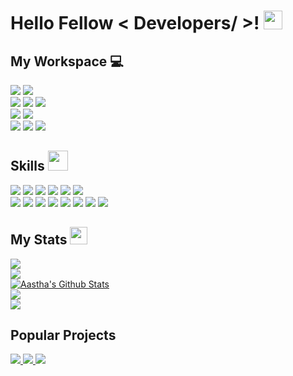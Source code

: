 <h1> Hello Fellow < Developers/ >! <img src="https://raw.githubusercontent.com/MartinHeinz/MartinHeinz/master/wave.gif" width=30px></h1>
<h2> My Workspace 💻</h2>

<a><img src="https://img.shields.io/badge/IntelliJ_IDEA-000000.svg?style=for-the-badge&logo=intellij-idea&logoColor=white"></a>
<a><img src="https://img.shields.io/badge/VSCode-0078D4?style=for-the-badge&logo=visual%20studio%20code&logoColor=white"></a>
<br/>
<a><img src="https://img.shields.io/badge/Windows_Server-0078D6?style=for-the-badge&logo=windows&logoColor=white"></a>
<a><img src="https://img.shields.io/badge/AMD%20Ryzen_9_5900X-ED1C24?style=for-the-badge&logo=amd&logoColor=white"></a>
<a><img src="https://img.shields.io/badge/NVIDIA-RTX_3090-76B900?style=for-the-badge&logo=nvidia&logoColor=white"></a>
<br/>
<a><img src="https://img.shields.io/badge/Ubuntu_Server-E95420?style=for-the-badge&logo=ubuntu&logoColor=white"></a>
<a><img src="https://img.shields.io/badge/Intel_N100-0068B5?style=for-the-badge&logo=intel&logoColor=black"></a>
<br/>
<a><img src="https://img.shields.io/badge/mac%20os-000000?style=for-the-badge&logo=apple&logoColor=white"></a>
<a><img src="https://img.shields.io/badge/apple%20silicon-333333?style=for-the-badge&logo=apple&logoColor=white"></a>
<a><img src="https://img.shields.io/badge/Apple-MacBook_Pro_2021_16'-333333?style=for-the-badge&logo=apple&logoColor=white"></a>
<br/>
<h2> Skills <img src="https://media2.giphy.com/media/QssGEmpkyEOhBCb7e1/giphy.gif?cid=ecf05e47a0n3gi1bfqntqmob8g9aid1oyj2wr3ds3mg700bl&rid=giphy.gif" width=32px></h2>

<a><img src="https://img.shields.io/badge/shell_script-%23121011.svg?style=for-the-badge&logo=gnu-bash&logoColor=white"></a>
<a><img src="https://img.shields.io/badge/java-%23ED8B00.svg?style=for-the-badge&logo=openjdk&logoColor=white"></a>
<a><img src="https://img.shields.io/badge/c++-%2300599C.svg?style=for-the-badge&logo=c%2B%2B&logoColor=white"></a>
<a><img src="https://img.shields.io/badge/Go-00ADD8?style=for-the-badge&logo=go&logoColor=white"></a>
<a><img src="https://img.shields.io/badge/HTML5-E34F26?style=for-the-badge&logo=html5&logoColor=white"></a>
<a><img src="https://img.shields.io/badge/css3-%231572B6.svg?style=for-the-badge&logo=css3&logoColor=white"></a>
<br/>
<a><img src="https://img.shields.io/badge/AWS-%23FF9900.svg?style=for-the-badge&logo=amazon-aws&logoColor=white"></a>
<a><img src="https://img.shields.io/badge/json-5E5C5C?style=for-the-badge&logo=json&logoColor=white"></a>
<a><img src="https://img.shields.io/badge/JWT-000000?style=for-the-badge&logo=JSON%20web%20tokens&logoColor=white"></a>
<a><img src="https://img.shields.io/badge/Docker-2CA5E0?style=for-the-badge&logo=docker&logoColor=white"></a>
<a><img src="https://img.shields.io/badge/MySQL-005C84?style=for-the-badge&logo=mysql&logoColor=white"></a>
<a><img src="https://img.shields.io/badge/SQLite-07405E?style=for-the-badge&logo=sqlite&logoColor=white"></a>
<a><img src="https://img.shields.io/badge/MongoDB-4EA94B?style=for-the-badge&logo=mongodb&logoColor=white"></a>
<a><img src="https://img.shields.io/badge/GIT-E44C30?style=for-the-badge&logo=git&logoColor=white"></a>
<br/>
<h2> My Stats <img src="https://wakatime.com/static/img/wakatime.svg" width=28px></h2>

<a href="https://wakatime.com/@d4a96414-75f7-45dc-89f4-12748ce70abe"><img src="https://wakatime.com/badge/user/d4a96414-75f7-45dc-89f4-12748ce70abe.svg"></a>
<br/>
<a><img src="https://github-readme-stats.vercel.app/api/wakatime?username=Mokky"></a>
<br/>
<a href="https://github.com/anuraghazra/github-readme-stats"><img alt="Aastha's Github Stats" src="https://github-readme-stats.vercel.app/api/top-langs/?username=yms2772&hide=javascript,html,Makefile,Dockerfile,CSS&show_icons=true&locale=en&layout=compact" /></a>
</br>
<a><img src="https://github-readme-stats-git-masterrstaa-rickstaa.vercel.app/api?username=yms2772"></a>
<br/>
<a><img src="https://github-readme-streak-stats.herokuapp.com/?user=yms2772"></a>
<br/>
<h2> Popular Projects</h2>
<a href="https://github.com/yms2772/kakao.go"> <img src="https://github-readme-stats.vercel.app/api/pin/?username=yms2772&repo=kakao.go" /> </a>
<a href="https://github.com/yms2772/google_image_upsizer"> <img src="https://github-readme-stats.vercel.app/api/pin/?username=yms2772&repo=google_image_upsizer" /> </a>
<a href="https://github.com/yms2772/download_accelerator"> <img src="https://github-readme-stats.vercel.app/api/pin/?username=yms2772&repo=download_accelerator" /> </a>
